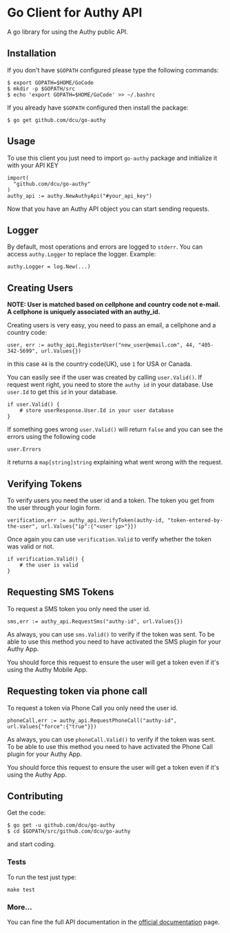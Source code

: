 # Go Client for Authy API

A go library for using the Authy public API.


## Installation

If you don't have `$GOPATH` configured please type the following commands:

    $ export GOPATH=$HOME/GoCode
    $ mkdir -p $GOPATH/src
    $ echo 'export GOPATH=$HOME/GoCode' >> ~/.bashrc


If you already have `$GOPATH` configured then install the package:

	$ go get github.com/dcu/go-authy

## Usage

To use this client you just need to import `go-authy` package and initialize it with your API KEY

    import(
      "github.com/dcu/go-authy"
    )
    authy_api := authy.NewAuthyApi("#your_api_key")

Now that you have an Authy API object you can start sending requests.

## Logger

By default, most operations and errors are logged to `stderr`. You can
access `authy.Logger` to replace the logger. Example:

    authy.Logger = log.New(...)

## Creating Users

__NOTE: User is matched based on cellphone and country code not e-mail.
A cellphone is uniquely associated with an authy_id.__

Creating users is very easy, you need to pass an email, a cellphone and a country code:

    user, err := authy_api.RegisterUser("new_user@email.com", 44, "405-342-5699", url.Values{})

in this case `44` is the country code(UK), use `1` for USA or Canada.

You can easily see if the user was created by calling `user.Valid()`.
If request went right, you need to store the `authy id` in your database. Use `user.Id` to get this `id` in your database.

    if user.Valid() {
        # store userResponse.User.Id in your user database
    }

If something goes wrong `user.Valid()` will return `false` and you can see the errors using the following code

    user.Errors

it returns a `map[string]string` explaining what went wrong with the request.


## Verifying Tokens


To verify users you need the user id and a token. The token you get from the user through your login form. 

    verification,err := authy_api.VerifyToken(authy-id, "token-entered-by-the-user", url.Values{"ip":{"<user ip>"}})

Once again you can use `verification.Valid` to verify whether the token was valid or not.

    if verification.Valid() {
        # the user is valid
    }


## Requesting SMS Tokens

To request a SMS token you only need the user id.

	sms,err := authy_api.RequestSms("authy-id", url.Values{})

As always, you can use `sms.Valid()` to verify if the token was sent. To be able to use this method you need to have activated the SMS plugin for your Authy App.

You should force this request to ensure the user will get a token even if it's using the Authy Mobile App.

## Requesting token via phone call

To request a token via Phone Call you only need the user id.

	phoneCall,err := authy_api.RequestPhoneCall("authy-id", url.Values{"force":{"true"}})

As always, you can use `phoneCall.Valid()` to verify if the token was sent. To be able to use this method you need to have activated the Phone Call plugin for your Authy App.

You should force this request to ensure the user will get a token even if it's using the Authy App.


## Contributing

Get the code:

    $ go get -u github.com/dcu/go-authy
    $ cd $GOPATH/src/github.com/dcu/go-authy

and start coding.

### Tests

To run the test just type:

    make test

### More...

You can fine the full API documentation in the [official documentation](https://docs.authy.com) page.


